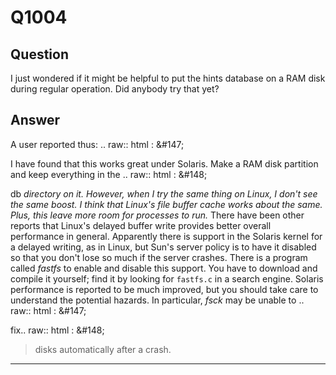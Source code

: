 Q1004
=====

Question
--------

I just wondered if it might be helpful to put the hints database on a
RAM disk during regular operation. Did anybody try that yet?

Answer
------

A user reported thus: .. raw:: html
:   &\#147;

I have found that this works great under Solaris. Make a RAM disk partition and keep everything in the .. raw:: html
:   &\#148;

db *directory on it. However, when I try the same thing on Linux, I don't see the same boost. I think that Linux's file buffer cache works about the same. Plus, this leave more room for processes to run.* There have been other reports that Linux's delayed buffer write provides better overall performance in general. Apparently there is support in the Solaris kernel for a delayed writing, as in Linux, but Sun's server policy is to have it disabled so that you don't lose so much if the server crashes. There is a program called *fastfs* to enable and disable this support. You have to download and compile it yourself; find it by looking for `fastfs.c` in a search engine. Solaris performance is reported to be much improved, but you should take care to understand the potential hazards. In particular, *fsck* may be unable to .. raw:: html
:   &\#147;

fix.. raw:: html
:   &\#148;

> disks automatically after a crash.

* * * * *

